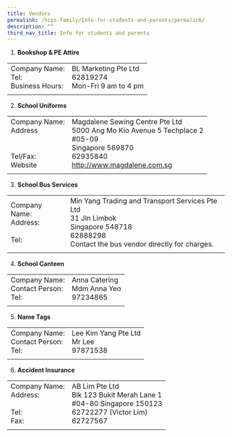 ```yaml
---
title: Vendors
permalink: /hips-family/Info-for-students-and-parents/permalink/
description: ""
third_nav_title: Info for students and parents
---
```

1. **Bookshop &amp; PE Attire**

|||
| -------- | -------- |
| Company Name: <br> Tel: <br>Business Hours:   | BL Marketing Pte Ltd<br>62819274 <br> Mon-Fri 9 am to 4 pm | 
|||

2. **School Uniforms**

|||
| -------- | -------- |
| Company Name: <br> Address  <br> <br> <br>Tel/Fax: <br>Website   | Magdalene Sewing Centre Pte Ltd<br> 5000 Ang Mo Kio Avenue 5 Techplace 2 <br>#05-09<br> Singapore 569870 <br> 62935840 <br> http://www.magdalene.com.sg| 
|||
 
3. **School Bus Services**

||| 
| -------- | -------- |
| Company Name: <br> Address: <br><br>  Tel: <br> |Min Yang Trading and Transport Services Pte Ltd <br> 31 Jln Limbok <br> Singapore 548718 <br> 62888298 <br>Contact the bus vendor directly for charges. | 
|||

4. **School Canteen**

|||
| -------- | -------- |
|  Company Name: <br> Contact Person:<br> Tel: <br>|Anna Catering <br> Mdm Anna Yeo <br>97234865  |
|||

5. **Name Tags**
	
|  ||  
| -------- | -------- |
| Company Name: <br> Contact Person:<br>  Tel: <br>| Lee Kim Yang Pte Ltd <br>Mr Lee <br>97871538 | 
|||

6. **Accident Insurance**
	
||| 
| -------- | -------- | 
|Company Name: <br> Address:<br>  <br>  Tel: <br> Fax:  | AB Lim Pte Ltd <br>Blk 123 Bukit Merah Lane 1 <br>#04-80 Singapore 150123 <br>62722277 (Victor Lim) <br> 62727567 | 
|||
